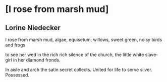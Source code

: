 # [I rose from marsh mud]
## Lorine Niedecker
I rose from marsh mud,
algae, equisetum, willows,
sweet green, noisy
birds and frogs

to see her wed in the rich
rich silence of the church,
the little white slave-girl
in her diamond fronds.

In aisle and arch
the satin secret collects.
United for life to serve
silver. Possessed.
